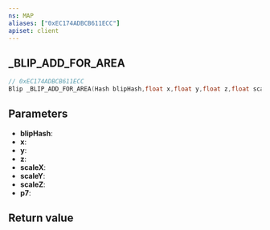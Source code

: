 ```yaml
---
ns: MAP
aliases: ["0xEC174ADBCB611ECC"]
apiset: client
---
```

## _BLIP_ADD_FOR_AREA

```c
// 0xEC174ADBCB611ECC
Blip _BLIP_ADD_FOR_AREA(Hash blipHash,float x,float y,float z,float scaleX,float scaleY,float scaleZ,int p7);
```


## Parameters
* **blipHash**:
* **x**:
* **y**:
* **z**:
* **scaleX**:
* **scaleY**:
* **scaleZ**:
* **p7**:

## Return value